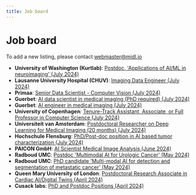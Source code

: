 ```yaml
---
title: Job board
---
```

# Job board

To add a new listing, please contact [webmaster@midl.io](mailto:webmaster@midl.io)

* **University of Washington (Kurtlab)**: [Postdoc, 'Applications of AI/ML in neuroimaging' (July 2024)](/job/kurtlab)
* **Lausanne University Hospital (CHUV)**: [Imaging Data Engineer (July 2024)](/job/job_ad_DataEngineer_MIDL.pdf)
* **Primaa**: [Senior Data Scientist - Computer Vision (July 2024)](/job/Primaa_Senior_Datascientist_computer_vision.pdf)
* **Guerbet**: [AI data scientist in medical imaging (PhD required) (July 2024)](/job/DataScientistGuerbet_eng.pdf)
* **Guerbet**: [AI engineer in medical imaging (July 2024)](/job/DataEngineerGuerbet_eng.pdf)
* **University of Copenhagen**: [Tenure-Track Assistant, Associate, or Full Professor in Computer Science (July 2024)](https://di.ku.dk/english/about/vacancies/tenure-track-assistant-associate-or-full-professor-in-computer-science/)
* **Universiteit van Amsterdam**: [Postdoctoral Researcher on Deep Learning for Medical Imaging (20 months) (July 2024)](https://vacatures.uva.nl/UvA/job/Postdoctoral-Researcher-on-Deep-Learning-for-Medical-Imaging-%2820-months%29/798270202/)
* **Hochschule Flensburg**: [PhD/Post-doc position in AI based tumor characterization (July 2024)](https://deepmicroscopy.org/phd-post-doc-position-in-ai-based-tumor-characterizationphd-post-doc-position-in-ai-assisted-tumor-characterization-3-years/)
* **PAICON GmbH**: [AI Scientist Medical Image Analysis (June 2024)](https://join.com/companies/paicon/11657698-deep-learning-scientist-for-medical-imaging)
* **Radboud UMC**: [Postdoc 'Multimodal AI for Urologic Cancer' (May 2024)](https://www.radboudumc.nl/en/vacancies/143282-postdoc-multimodal-ai-for-urologic-cancer)
* **Radboud UMC**: [PhD candidate 'Multi-modal AI for detection and segmentation of metastatic cancer' (May 2024)](https://www.radboudumc.nl/en/vacancies/143321-phd-candidate-multi-modal-ai-for-detection-and-segmentation-of-metastatic-cancer)
* **Queen Mary University of London**: [Postdoctoral Research Associate in Cardiac AI/Digital Twins (April 2024)](https://www.jobs.ac.uk/job/DHA808/postdoctoral-research-associate-in-cardiac-ai-digital-twins)
* **Cusack labs**: [PhD and Postdoc Positions (April 2024)](https://www.cusacklab.org/vacancies.html)